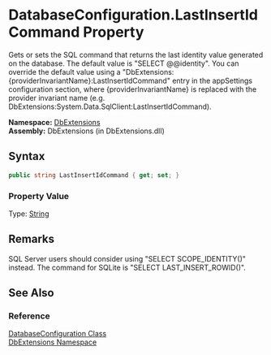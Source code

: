 DatabaseConfiguration.LastInsertIdCommand Property
==================================================
Gets or sets the SQL command that returns the last identity value generated on the database. The default value is "SELECT @@identity". You can override the default value using a "DbExtensions:{providerInvariantName}:LastInsertIdCommand" entry in the appSettings configuration section, where {providerInvariantName} is replaced with the provider invariant name (e.g. DbExtensions:System.Data.SqlClient:LastInsertIdCommand).

**Namespace:** [DbExtensions][1]  
**Assembly:** DbExtensions (in DbExtensions.dll)

Syntax
------

```csharp
public string LastInsertIdCommand { get; set; }
```

### Property Value
Type: [String][2]

Remarks
-------
 SQL Server users should consider using "SELECT SCOPE_IDENTITY()" instead. The command for SQLite is "SELECT LAST_INSERT_ROWID()". 

See Also
--------

### Reference
[DatabaseConfiguration Class][3]  
[DbExtensions Namespace][1]  

[1]: ../README.md
[2]: http://msdn.microsoft.com/en-us/library/s1wwdcbf
[3]: README.md